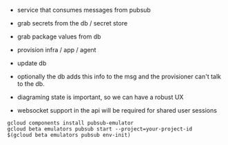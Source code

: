 + service that consumes messages from pubsub
+ grab secrets from the db / secret store
+ grab package values from db
+ provision infra / app / agent
+ update db

+ optionally the db adds this info to the msg and the provisioner can't talk to the db.
+ diagraming state is important, so we can have a robust UX
+ websocket support in the api will be required for shared user sessions


```
gcloud components install pubsub-emulator
gcloud beta emulators pubsub start --project=your-project-id
$(gcloud beta emulators pubsub env-init)
```

